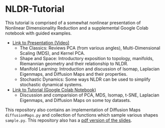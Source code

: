 # NLDR-Tutorial

This tutorial is comprised of a somewhat nonlinear presentation of Nonlinear Dimensionality Reduction
and a supplemental Google Colab notebook with guided examples.

* [Link to Presentation (Video)](https://cbmm.mit.edu/video/nonlinear-dimensionality-reduction)
  - The Classics: Reviews PCA (from various angles), Multi-Dimensional Scaling (MDS), and Kernel PCA. 
  - Shape and Space: Introductory exposition to topology, manifolds, Riemannian geometry and their relationship to NLDR.
  - Manifold Learning: Introduction and discussion of Isomap, Laplacian Eigenmaps, and Diffusion Maps and their properties.
  - Stochastic Dynamics: Some ways NLDR can be used to simplify stochastic dynamical systems. 
* [Link to Tutorial (Google Colab Notebook)](https://colab.research.google.com/drive/1RJ-3oZjzXYH02ai81QRQinGbr86NQvef?usp=sharing)
  - Discussion and comparision of PCA, MDS, Isomap, t-SNE, Laplacian Eigenmaps, and Diffusion Maps on some toy datasets. 
  
This repository also contains an implementation of Diffusion Maps `diffusionMaps.py` and collection of functions which sample various 
shapes `sample.py`. This repository also has a [pdf version of the slides](https://github.com/XianBueno/NLDR-Tutorial/blob/master/NLDR_Tutorial_slides.pdf).
